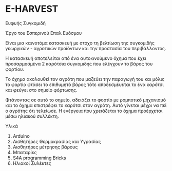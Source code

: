 # E-HARVEST
Ευφυής Συγκομιδή

Έργο του Εσπερινού Επαλ Ευόσμου

Είναι μια καινοτόμα κατασκευή με στόχο τη βελτίωση της συγκομιδής γεωργικών - αγροτικών προϊόντων και την προστασία του περιβάλλοντος. 

Η κατασκευή αποτελείται από ένα αυτοκινούμενο όχημα που έχει προσαρμοσμένα 2 καρότσια συγκομιδής που ελέγχουν το βάρος του φορτίου.

Το όχημα ακολουθεί τον αγρότη που μαζεύει την παραγωγή του και μόλις το φορτίο φτάσει το επιθυμητό βάρος τότε αποδεσμέυεται το ένα καρότσι και φεύγει στο σημείο φόρτωσης. 

Φτάνοντας σε αυτό το σημείο, αδειάζει το φορτίο με ρομποτικό μηχανισμό και το όχημα επιστρέφει το καρότσι στον αγρότη. Αυτό γίνεται μέχρι να πεί ο αγρότης ότι τελείωσε. H ενέργεια που χρειάζεται το όχημα προέρχεται μέσω ηλιακού συλλέκτη.

Υλικά

1. Arduino
2. Αισθητήρες Θερμοκρασίας και Υγρασίας
3. Αισθητήρες μέτρησης βάρους
4. Μπαταρίες
5. S4A programming Bricks
6. Ηλιακοί Συλέκτες
